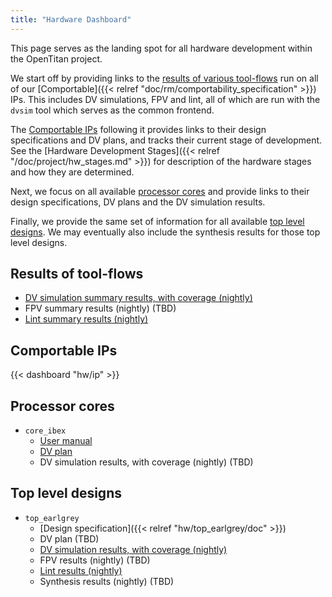 ```yaml
---
title: "Hardware Dashboard"
---
```


This page serves as the landing spot for all hardware development within the OpenTitan project.

We start off by providing links to the [results of various tool-flows](#toolflows-summary-results) run on all of our [Comportable]({{< relref "doc/rm/comportability_specification" >}}) IPs.
This includes DV simulations, FPV and lint, all of which are run with the `dvsim` tool which serves as the common frontend.

The [Comportable IPs](#comportable-ips) following it provides links to their design specifications and DV plans, and tracks their current stage of development.
See the [Hardware Development Stages]({{< relref "/doc/project/hw_stages.md" >}}) for description of the hardware stages and how they are determined.

Next, we focus on all available [processor cores](#processor-cores) and provide links to their design specifications, DV plans and the DV simulation results.

Finally, we provide the same set of information for all available [top level designs](#top-level-designs). We may eventually also include the synthesis results for those top level designs.


## Results of tool-flows

* [DV simulation summary results, with coverage (nightly)](https://reports.opentitan.org/hw/top_earlgrey/dv/summary.html)
* FPV summary results (nightly) (TBD)
* [Lint summary results (nightly)](https://reports.opentitan.org/hw/top_earlgrey/lint/ascentlint/summary.html)

## Comportable IPs

{{< dashboard "hw/ip" >}}

## Processor cores

* `core_ibex`
  * [User manual](https://ibex-core.readthedocs.io/en/latest)
  * [DV plan](https://ibex-core.readthedocs.io/en/latest/verification.html)
  * DV simulation results, with coverage (nightly) (TBD)

## Top level designs

* `top_earlgrey`
  * [Design specification]({{< relref "hw/top_earlgrey/doc" >}})
  * DV plan (TBD)
  * [DV simulation results, with coverage (nightly)](https://reports.opentitan.org/hw/top_earlgrey/dv/latest/results.html)
  * FPV results (nightly) (TBD)
  * [Lint results (nightly)](https://reports.opentitan.org/hw/top_earlgrey/lint/latest/results.html)
  * Synthesis results (nightly) (TBD)
